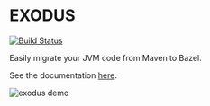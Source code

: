 # EXODUS

[![Build Status](https://travis-ci.com/wix-incubator/exodus.svg?branch=master)](https://travis-ci.com/wix-incubator/exodus)

Easily migrate your JVM code from Maven to Bazel.

See the documentation [here](https://wix-incubator.github.io/exodus/). 

![exodus demo](https://github.com/wix-incubator/exodus/blob/master/docs/assets/img/exodus-demo.gif)

